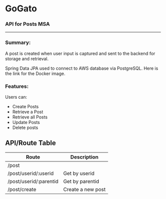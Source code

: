 # GoGato
### API for Posts MSA
************************************************

### Summary:

A post is created when user input is captured and sent to the backend for storage and retrieval. 

Spring Data JPA used to connect to AWS database via PostgreSQL.
Here is the link for the Docker image.


### Features:

Users can:
 
 - Create Posts
 - Retrieve a Post
 - Retrieve all Posts
 - Update Posts
 - Delete posts

## API/Route Table 


| Route                  | Description              |
|------------------------|--------------------------|
| /post                  |                          |
| /post/userid/:userid   | Get by userid            |
| /post/userid/:parentid | Get by parentid          |
| /post/create           | Create a new post        |
